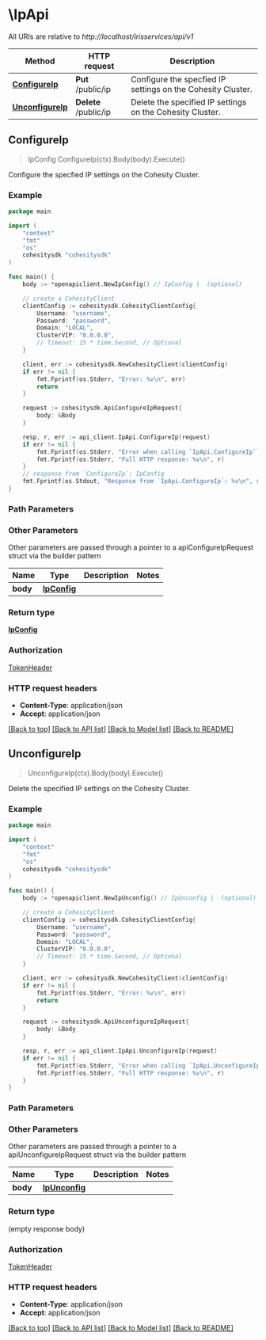 # \IpApi

All URIs are relative to *http://localhost/irisservices/api/v1*

Method | HTTP request | Description
------------- | ------------- | -------------
[**ConfigureIp**](IpApi.md#ConfigureIp) | **Put** /public/ip | Configure the specfied IP settings on the Cohesity Cluster.
[**UnconfigureIp**](IpApi.md#UnconfigureIp) | **Delete** /public/ip | Delete the specified IP settings on the Cohesity Cluster.



## ConfigureIp

> IpConfig ConfigureIp(ctx).Body(body).Execute()

Configure the specfied IP settings on the Cohesity Cluster.



### Example

```go
package main

import (
    "context"
    "fmt"
    "os"
    cohesitysdk "cohesitysdk"
)

func main() {
    body := *openapiclient.NewIpConfig() // IpConfig |  (optional)

    // create a CohesityClient
    clientConfig := cohesitysdk.CohesityClientConfig{
        Username: "username",
        Password: "password",
        Domain: "LOCAL",
        ClusterVIP: "0.0.0.0",
        // Timeout: 15 * time.Second, // Optional 
    }

    client, err := cohesitysdk.NewCohesityClient(clientConfig)
    if err != nil {
        fmt.Fprintf(os.Stderr, "Error: %v\n", err)
        return
    }

    request := cohesitysdk.ApiConfigureIpRequest{
        body: &Body
    }

    resp, r, err := api_client.IpApi.ConfigureIp(request)
    if err != nil {
        fmt.Fprintf(os.Stderr, "Error when calling `IpApi.ConfigureIp``: %v\n", err)
        fmt.Fprintf(os.Stderr, "Full HTTP response: %v\n", r)
    }
    // response from `ConfigureIp`: IpConfig
    fmt.Fprintf(os.Stdout, "Response from `IpApi.ConfigureIp`: %v\n", resp)
}
```

### Path Parameters



### Other Parameters

Other parameters are passed through a pointer to a apiConfigureIpRequest struct via the builder pattern


Name | Type | Description  | Notes
------------- | ------------- | ------------- | -------------
 **body** | [**IpConfig**](IpConfig.md) |  | 

### Return type

[**IpConfig**](IpConfig.md)

### Authorization

[TokenHeader](../README.md#TokenHeader)

### HTTP request headers

- **Content-Type**: application/json
- **Accept**: application/json

[[Back to top]](#) [[Back to API list]](../README.md#documentation-for-api-endpoints)
[[Back to Model list]](../README.md#documentation-for-models)
[[Back to README]](../README.md)


## UnconfigureIp

> UnconfigureIp(ctx).Body(body).Execute()

Delete the specified IP settings on the Cohesity Cluster.



### Example

```go
package main

import (
    "context"
    "fmt"
    "os"
    cohesitysdk "cohesitysdk"
)

func main() {
    body := *openapiclient.NewIpUnconfig() // IpUnconfig |  (optional)

    // create a CohesityClient
    clientConfig := cohesitysdk.CohesityClientConfig{
        Username: "username",
        Password: "password",
        Domain: "LOCAL",
        ClusterVIP: "0.0.0.0",
        // Timeout: 15 * time.Second, // Optional 
    }

    client, err := cohesitysdk.NewCohesityClient(clientConfig)
    if err != nil {
        fmt.Fprintf(os.Stderr, "Error: %v\n", err)
        return
    }

    request := cohesitysdk.ApiUnconfigureIpRequest{
        body: &Body
    }

    resp, r, err := api_client.IpApi.UnconfigureIp(request)
    if err != nil {
        fmt.Fprintf(os.Stderr, "Error when calling `IpApi.UnconfigureIp``: %v\n", err)
        fmt.Fprintf(os.Stderr, "Full HTTP response: %v\n", r)
    }
}
```

### Path Parameters



### Other Parameters

Other parameters are passed through a pointer to a apiUnconfigureIpRequest struct via the builder pattern


Name | Type | Description  | Notes
------------- | ------------- | ------------- | -------------
 **body** | [**IpUnconfig**](IpUnconfig.md) |  | 

### Return type

 (empty response body)

### Authorization

[TokenHeader](../README.md#TokenHeader)

### HTTP request headers

- **Content-Type**: application/json
- **Accept**: application/json

[[Back to top]](#) [[Back to API list]](../README.md#documentation-for-api-endpoints)
[[Back to Model list]](../README.md#documentation-for-models)
[[Back to README]](../README.md)

